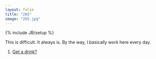 ```yaml
---
layout: folio
title: "265"
image: "265.jpg"
---
```

{% include JB/setup %}

<div class="copy">
	<p>This is difficult. It always is. By the way, I basically work here every day.</p>
</div>

<div class="choice">
	<ol>
		<li><a href="263.html">
			Get a drink?
</a></li>
	</ol>
</div>